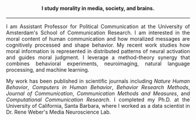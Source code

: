 <!-- EDUCATION HEADER -->

<h4 style="text-align: center">I study morality in media, society, and brains.</h4>

---

<!-- MAIN BODY -->

<div style="text-align: justify" markdown="1">

I am Assistant Professor for Political Communication at the University of Amsterdam's School of Communication Research. I am interested in the moral content of human communication and how moralized messages are cognitively processed and shape behavior. My recent work studies how moral information is represented in distributed patterns of neural activation and guides moral judgment. I leverage a method-theory synergy that combines behavioral experiments, neuroimaging, natural language processing, and machine learning.
       
My work has been published in scientific journals including _Nature Human Behavior_, _Computers in Human Behavior_, _Behavior Research Methods_, _Journal of Communication_, _Communication Methods and Measures_, and _Computational Communication Research_. I completed my Ph.D. at the University of California, Santa Barbara, where I worked as a data scientist in Dr. Rene Weber's Media Neuroscience Lab. 

</div>